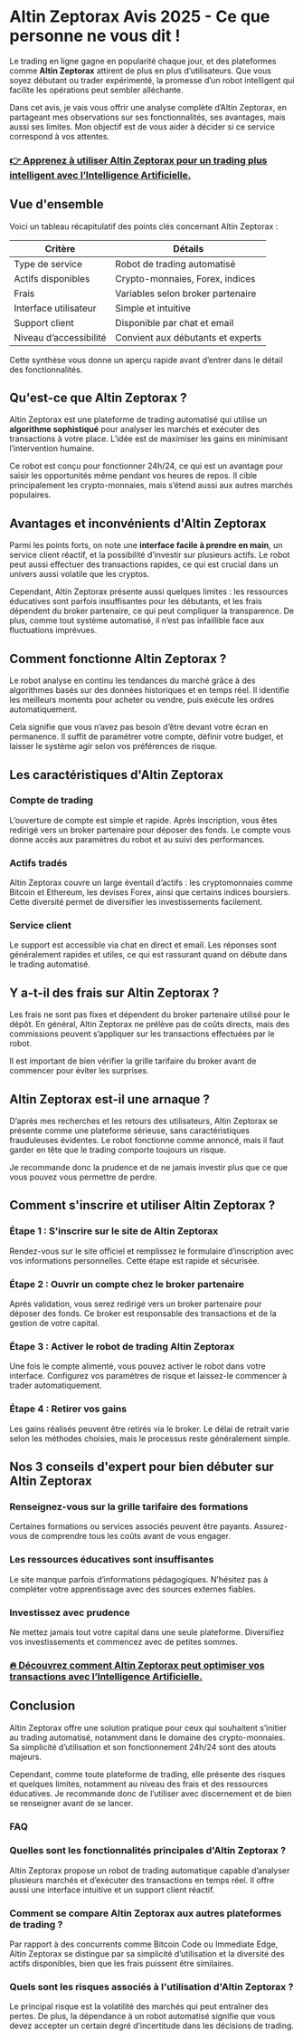 # Altin Zeptorax Avis 2025 - Ce que personne ne vous dit !
 

Le trading en ligne gagne en popularité chaque jour, et des plateformes comme **Altin Zeptorax** attirent de plus en plus d’utilisateurs. Que vous soyez débutant ou trader expérimenté, la promesse d’un robot intelligent qui facilite les opérations peut sembler alléchante.

Dans cet avis, je vais vous offrir une analyse complète d’Altin Zeptorax, en partageant mes observations sur ses fonctionnalités, ses avantages, mais aussi ses limites. Mon objectif est de vous aider à décider si ce service correspond à vos attentes.

### [👉 Apprenez à utiliser Altin Zeptorax pour un trading plus intelligent avec l’Intelligence Artificielle.](https://tinyurl.com/2b7z4s65)
## Vue d'ensemble

Voici un tableau récapitulatif des points clés concernant Altin Zeptorax :

| Critère              | Détails                               |
|----------------------|-------------------------------------|
| Type de service      | Robot de trading automatisé          |
| Actifs disponibles    | Crypto-monnaies, Forex, indices     |
| Frais                 | Variables selon broker partenaire    |
| Interface utilisateur | Simple et intuitive                   |
| Support client        | Disponible par chat et email         |
| Niveau d’accessibilité| Convient aux débutants et experts    |

Cette synthèse vous donne un aperçu rapide avant d’entrer dans le détail des fonctionnalités.

## Qu'est-ce que Altin Zeptorax ?

Altin Zeptorax est une plateforme de trading automatisé qui utilise un **algorithme sophistiqué** pour analyser les marchés et exécuter des transactions à votre place. L’idée est de maximiser les gains en minimisant l’intervention humaine.

Ce robot est conçu pour fonctionner 24h/24, ce qui est un avantage pour saisir les opportunités même pendant vos heures de repos. Il cible principalement les crypto-monnaies, mais s’étend aussi aux autres marchés populaires.

## Avantages et inconvénients d'Altin Zeptorax

Parmi les points forts, on note une **interface facile à prendre en main**, un service client réactif, et la possibilité d’investir sur plusieurs actifs. Le robot peut aussi effectuer des transactions rapides, ce qui est crucial dans un univers aussi volatile que les cryptos.

Cependant, Altin Zeptorax présente aussi quelques limites : les ressources éducatives sont parfois insuffisantes pour les débutants, et les frais dépendent du broker partenaire, ce qui peut compliquer la transparence. De plus, comme tout système automatisé, il n’est pas infaillible face aux fluctuations imprévues.

## Comment fonctionne Altin Zeptorax ?

Le robot analyse en continu les tendances du marché grâce à des algorithmes basés sur des données historiques et en temps réel. Il identifie les meilleurs moments pour acheter ou vendre, puis exécute les ordres automatiquement.

Cela signifie que vous n’avez pas besoin d’être devant votre écran en permanence. Il suffit de paramétrer votre compte, définir votre budget, et laisser le système agir selon vos préférences de risque.

## Les caractéristiques d'Altin Zeptorax

### Compte de trading

L’ouverture de compte est simple et rapide. Après inscription, vous êtes redirigé vers un broker partenaire pour déposer des fonds. Le compte vous donne accès aux paramètres du robot et au suivi des performances.

### Actifs tradés

Altin Zeptorax couvre un large éventail d’actifs : les cryptomonnaies comme Bitcoin et Ethereum, les devises Forex, ainsi que certains indices boursiers. Cette diversité permet de diversifier les investissements facilement.

### Service client

Le support est accessible via chat en direct et email. Les réponses sont généralement rapides et utiles, ce qui est rassurant quand on débute dans le trading automatisé.

## Y a-t-il des frais sur Altin Zeptorax ?

Les frais ne sont pas fixes et dépendent du broker partenaire utilisé pour le dépôt. En général, Altin Zeptorax ne prélève pas de coûts directs, mais des commissions peuvent s’appliquer sur les transactions effectuées par le robot.

Il est important de bien vérifier la grille tarifaire du broker avant de commencer pour éviter les surprises.

## Altin Zeptorax est-il une arnaque ?

D’après mes recherches et les retours des utilisateurs, Altin Zeptorax se présente comme une plateforme sérieuse, sans caractéristiques frauduleuses évidentes. Le robot fonctionne comme annoncé, mais il faut garder en tête que le trading comporte toujours un risque.

Je recommande donc la prudence et de ne jamais investir plus que ce que vous pouvez vous permettre de perdre.

## Comment s'inscrire et utiliser Altin Zeptorax ?

### Étape 1 : S'inscrire sur le site de Altin Zeptorax

Rendez-vous sur le site officiel et remplissez le formulaire d’inscription avec vos informations personnelles. Cette étape est rapide et sécurisée.

### Étape 2 : Ouvrir un compte chez le broker partenaire

Après validation, vous serez redirigé vers un broker partenaire pour déposer des fonds. Ce broker est responsable des transactions et de la gestion de votre capital.

### Étape 3 : Activer le robot de trading Altin Zeptorax

Une fois le compte alimenté, vous pouvez activer le robot dans votre interface. Configurez vos paramètres de risque et laissez-le commencer à trader automatiquement.

### Étape 4 : Retirer vos gains

Les gains réalisés peuvent être retirés via le broker. Le délai de retrait varie selon les méthodes choisies, mais le processus reste généralement simple.

## Nos 3 conseils d'expert pour bien débuter sur Altin Zeptorax

### Renseignez-vous sur la grille tarifaire des formations

Certaines formations ou services associés peuvent être payants. Assurez-vous de comprendre tous les coûts avant de vous engager.

### Les ressources éducatives sont insuffisantes

Le site manque parfois d’informations pédagogiques. N’hésitez pas à compléter votre apprentissage avec des sources externes fiables.

### Investissez avec prudence

Ne mettez jamais tout votre capital dans une seule plateforme. Diversifiez vos investissements et commencez avec de petites sommes.

### [🔥 Découvrez comment Altin Zeptorax peut optimiser vos transactions avec l’Intelligence Artificielle.](https://tinyurl.com/2b7z4s65)
## Conclusion

Altin Zeptorax offre une solution pratique pour ceux qui souhaitent s’initier au trading automatisé, notamment dans le domaine des crypto-monnaies. Sa simplicité d’utilisation et son fonctionnement 24h/24 sont des atouts majeurs.

Cependant, comme toute plateforme de trading, elle présente des risques et quelques limites, notamment au niveau des frais et des ressources éducatives. Je recommande donc de l’utiliser avec discernement et de bien se renseigner avant de se lancer.

### FAQ

### Quelles sont les fonctionnalités principales d'Altin Zeptorax ?

Altin Zeptorax propose un robot de trading automatique capable d’analyser plusieurs marchés et d’exécuter des transactions en temps réel. Il offre aussi une interface intuitive et un support client réactif.

### Comment se compare Altin Zeptorax aux autres plateformes de trading ?

Par rapport à des concurrents comme Bitcoin Code ou Immediate Edge, Altin Zeptorax se distingue par sa simplicité d’utilisation et la diversité des actifs disponibles, bien que les frais puissent être similaires.

### Quels sont les risques associés à l'utilisation d'Altin Zeptorax ?

Le principal risque est la volatilité des marchés qui peut entraîner des pertes. De plus, la dépendance à un robot automatisé signifie que vous devez accepter un certain degré d’incertitude dans les décisions de trading.